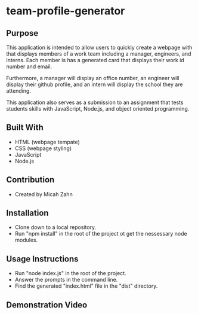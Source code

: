 # team-profile-generator

## Purpose
This application is intended to allow users to quickly create a webpage with that displays members of a work team including a manager, engineers, and interns. Each member is has a generated card that displays their work id number and email. 

Furthermore, a manager will display an office number, an engineer will display their github profile, and an intern will display the school they are attending.

This application also serves as a submission to an assignment that tests students skills with JavaScript, Node.js, and object oriented programming. 

## Built With
- HTML (webpage tempate)
- CSS (webpage styling)
- JavaScript
- Node.js

## Contribution
- Created by Micah Zahn

## Installation
- Clone down to a local repository.
- Run "npm install" in the root of the project ot get the nessessary node modules.

## Usage Instructions
- Run "node index.js" in the root of the project.
- Answer the prompts in the command line.
- Find the generated "index.html" file in the "dist" directory.

## Demonstration Video

